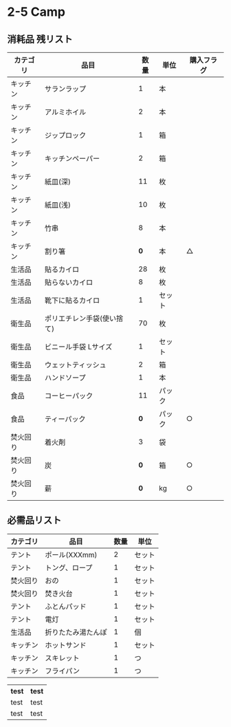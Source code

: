 
# 2-5 Camp
## 消耗品 残リスト
|カテゴリ|品目|数量|単位|購入フラグ|
|---|---|---|---|---|
|キッチン|サランラップ|1|本||
|キッチン|アルミホイル|2|本||
|キッチン|ジップロック|1|箱||
|キッチン|キッチンペーパー|2|箱||
|キッチン|紙皿(深)|11|枚||
|キッチン|紙皿(浅)|10|枚||
|キッチン|竹串|8|本||
|キッチン|割り箸|**0**|本|△|
|生活品|貼るカイロ|28|枚||
|生活品|貼らないカイロ|8|枚||
|生活品|靴下に貼るカイロ|1|セット||
|衛生品|ポリエチレン手袋(使い捨て)|70|枚||
|衛生品|ビニール手袋 Lサイズ|1|セット||
|衛生品|ウェットティッシュ|2|箱||
|衛生品|ハンドソープ|1|本||
|食品|コーヒーパック|11|パック||
|食品|ティーパック|**0**|パック|○|
|焚火回り|着火剤|3|袋|
|焚火回り|炭|**0**|箱|○|
|焚火回り|薪|**0**|kg|○|

## 必需品リスト
|カテゴリ|品目|数量|単位|
|---|---|---|---|
|テント|ポール(XXXmm)|2|セット|
|テント|トング、ロープ|1|セット|
|焚火回り|おの|1|セット|
|焚火回り|焚き火台|1|セット|
|テント|ふとんパッド|1|セット|
|テント|電灯|1|セット|
|生活品|折りたたみ湯たんぽ|1|個|
|キッチン|ホットサンド|1|セット|
|キッチン|スキレット|1|つ|
|キッチン|フライパン|1|つ|

<table>
  <tr>
    <th>test</th>
    <th>test</th>
  </tr>
  <tr>
    <td>test</td>
    <td>test</td>
  </tr>
  <tr>
    <td>test</td>
    <td>test</td>
  </tr>
</table>
